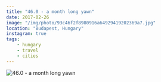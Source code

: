 ```yaml
---
title: "46.0 - a month long yawn"
date: 2017-02-26
image: "/img/photo/93c46f2f8980916a64929419202369a7.jpg"
location: "Budapest, Hungary"
instagram: true
tags:
    - hungary
    - travel
    - cities
---
```


![46.0 - a month long yawn](/img/photo/93c46f2f8980916a64929419202369a7.jpg)
